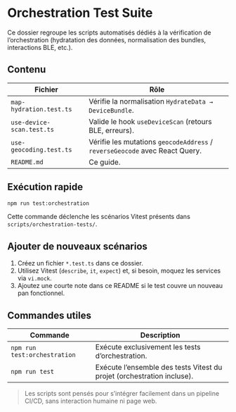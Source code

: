 # Orchestration Test Suite

Ce dossier regroupe les scripts automatisés dédiés à la vérification de l’orchestration (hydratation des données, normalisation des bundles, interactions BLE, etc.).

## Contenu

| Fichier | Rôle |
| --- | --- |
| `map-hydration.test.ts` | Vérifie la normalisation `HydrateData → DeviceBundle`. |
| `use-device-scan.test.ts` | Valide le hook `useDeviceScan` (retours BLE, erreurs). |
| `use-geocoding.test.ts` | Vérifie les mutations `geocodeAddress` / `reverseGeocode` avec React Query. |
| `README.md` | Ce guide. |

## Exécution rapide

```bash
npm run test:orchestration
```

Cette commande déclenche les scénarios Vitest présents dans `scripts/orchestration-tests/`.

## Ajouter de nouveaux scénarios

1. Créez un fichier `*.test.ts` dans ce dossier.
2. Utilisez Vitest (`describe`, `it`, `expect`) et, si besoin, moquez les services via `vi.mock`.
3. Ajoutez une courte note dans ce README si le test couvre un nouveau pan fonctionnel.

## Commandes utiles

| Commande | Description |
| --- | --- |
| `npm run test:orchestration` | Exécute exclusivement les tests d’orchestration. |
| `npm run test` | Exécute l’ensemble des tests Vitest du projet (orchestration incluse). |

> Les scripts sont pensés pour s’intégrer facilement dans un pipeline CI/CD, sans interaction humaine ni page web.
